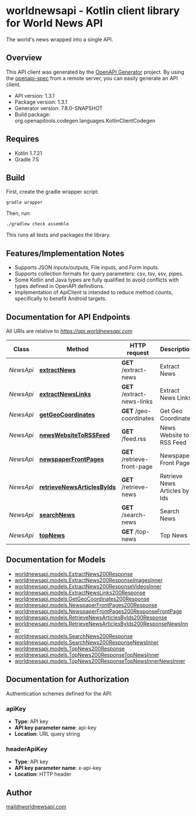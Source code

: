 # worldnewsapi - Kotlin client library for World News API

The world's news wrapped into a single API.

## Overview
This API client was generated by the [OpenAPI Generator](https://openapi-generator.tech) project.  By using the [openapi-spec](https://github.com/OAI/OpenAPI-Specification) from a remote server, you can easily generate an API client.

- API version: 1.3.1
- Package version: 1.3.1
- Generator version: 7.8.0-SNAPSHOT
- Build package: org.openapitools.codegen.languages.KotlinClientCodegen

## Requires

* Kotlin 1.7.21
* Gradle 7.5

## Build

First, create the gradle wrapper script:

```
gradle wrapper
```

Then, run:

```
./gradlew check assemble
```

This runs all tests and packages the library.

## Features/Implementation Notes

* Supports JSON inputs/outputs, File inputs, and Form inputs.
* Supports collection formats for query parameters: csv, tsv, ssv, pipes.
* Some Kotlin and Java types are fully qualified to avoid conflicts with types defined in OpenAPI definitions.
* Implementation of ApiClient is intended to reduce method counts, specifically to benefit Android targets.

<a id="documentation-for-api-endpoints"></a>
## Documentation for API Endpoints

All URIs are relative to *https://api.worldnewsapi.com*

| Class | Method | HTTP request | Description |
| ------------ | ------------- | ------------- | ------------- |
| *NewsApi* | [**extractNews**](docs/NewsApi.md#extractnews) | **GET** /extract-news | Extract News |
| *NewsApi* | [**extractNewsLinks**](docs/NewsApi.md#extractnewslinks) | **GET** /extract-news-links | Extract News Links |
| *NewsApi* | [**getGeoCoordinates**](docs/NewsApi.md#getgeocoordinates) | **GET** /geo-coordinates | Get Geo Coordinates |
| *NewsApi* | [**newsWebsiteToRSSFeed**](docs/NewsApi.md#newswebsitetorssfeed) | **GET** /feed.rss | News Website to RSS Feed |
| *NewsApi* | [**newspaperFrontPages**](docs/NewsApi.md#newspaperfrontpages) | **GET** /retrieve-front-page | Newspaper Front Pages |
| *NewsApi* | [**retrieveNewsArticlesByIds**](docs/NewsApi.md#retrievenewsarticlesbyids) | **GET** /retrieve-news | Retrieve News Articles by Ids |
| *NewsApi* | [**searchNews**](docs/NewsApi.md#searchnews) | **GET** /search-news | Search News |
| *NewsApi* | [**topNews**](docs/NewsApi.md#topnews) | **GET** /top-news | Top News |


<a id="documentation-for-models"></a>
## Documentation for Models

 - [worldnewsapi.models.ExtractNews200Response](docs/ExtractNews200Response.md)
 - [worldnewsapi.models.ExtractNews200ResponseImagesInner](docs/ExtractNews200ResponseImagesInner.md)
 - [worldnewsapi.models.ExtractNews200ResponseVideosInner](docs/ExtractNews200ResponseVideosInner.md)
 - [worldnewsapi.models.ExtractNewsLinks200Response](docs/ExtractNewsLinks200Response.md)
 - [worldnewsapi.models.GetGeoCoordinates200Response](docs/GetGeoCoordinates200Response.md)
 - [worldnewsapi.models.NewspaperFrontPages200Response](docs/NewspaperFrontPages200Response.md)
 - [worldnewsapi.models.NewspaperFrontPages200ResponseFrontPage](docs/NewspaperFrontPages200ResponseFrontPage.md)
 - [worldnewsapi.models.RetrieveNewsArticlesByIds200Response](docs/RetrieveNewsArticlesByIds200Response.md)
 - [worldnewsapi.models.RetrieveNewsArticlesByIds200ResponseNewsInner](docs/RetrieveNewsArticlesByIds200ResponseNewsInner.md)
 - [worldnewsapi.models.SearchNews200Response](docs/SearchNews200Response.md)
 - [worldnewsapi.models.SearchNews200ResponseNewsInner](docs/SearchNews200ResponseNewsInner.md)
 - [worldnewsapi.models.TopNews200Response](docs/TopNews200Response.md)
 - [worldnewsapi.models.TopNews200ResponseTopNewsInner](docs/TopNews200ResponseTopNewsInner.md)
 - [worldnewsapi.models.TopNews200ResponseTopNewsInnerNewsInner](docs/TopNews200ResponseTopNewsInnerNewsInner.md)


<a id="documentation-for-authorization"></a>
## Documentation for Authorization


Authentication schemes defined for the API:
<a id="apiKey"></a>
### apiKey

- **Type**: API key
- **API key parameter name**: api-key
- **Location**: URL query string

<a id="headerApiKey"></a>
### headerApiKey

- **Type**: API key
- **API key parameter name**: x-api-key
- **Location**: HTTP header



## Author

mail@worldnewsapi.com
